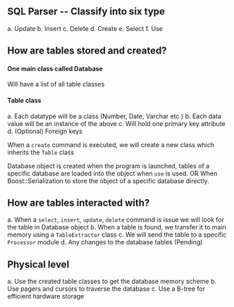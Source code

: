 ## SQL Parser -- Classify into six type
a. Update
b. Insert
c. Delete
d. Create
e. Select
f. Use

## How are tables stored and created?
#### One main class called Database
Will have a list of all table classes
#### Table class
a. Each datatype will be a class (Number, Date, Varchar etc.)
b. Each data value will be an instance of the above
c. Will hold one primary key attribute
d. (Optional) Foreign keys


When a `create` command is executed, we will create a new class which inherits the `Table` class

Database object is created when the program is launched, tables of a specific database are loaded into the object when `use` is used.
	OR 
When Boost::Serialization to store the object of a specific database directly.

## How are tables interacted with?
a. When a `select`, `insert`, `update`, `delete` command is issue we will look for the table in Database object
b. When a table is found, we transfer it to main memory using a `TableExtractor` class
c. We will send the table to a specific `Processor` module
d. Any changes to the database tables (Pending)

## Physical level
a. Use the created table classes to get the database memory scheme
b. Use pagers and cursors to traverse the database
c. Use a B-tree for efficient hardware storage

